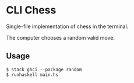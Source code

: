 # CLI Chess

Single-file implementation of chess in the terminal.

The computer chooses a random valid move.

## Usage

```console
$ stack ghci --package random
$ runhaskell main.hs
```